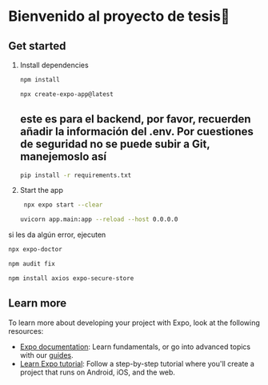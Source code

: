 #  Bienvenido al proyecto de tesis👋


## Get started

1. Install dependencies

   ```bash
   npm install
   ```

   ```bash
   npx create-expo-app@latest 
   ```

   ## este es para el backend, por favor, recuerden añadir la información del .env. Por cuestiones de seguridad no se puede subir a Git, manejemoslo así
   ```bash
   pip install -r requirements.txt
   ```


2. Start the app

   ```bash
    npx expo start --clear 
   ```
   ```bash
   uvicorn app.main:app --reload --host 0.0.0.0 
   ```

si les da algún error, ejecuten    
   ```bash
   npx expo-doctor   
   ```
   ```bash
   npm audit fix
   ```
   ```bash
   npm install axios expo-secure-store   
   ```

## Learn more

To learn more about developing your project with Expo, look at the following resources:

- [Expo documentation](https://docs.expo.dev/): Learn fundamentals, or go into advanced topics with our [guides](https://docs.expo.dev/guides).
- [Learn Expo tutorial](https://docs.expo.dev/tutorial/introduction/): Follow a step-by-step tutorial where you'll create a project that runs on Android, iOS, and the web.
